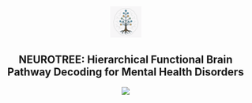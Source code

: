 <p align="center">
  <img src="./assets/Tree.png" width="12.5%">
</p>

<h2 align="center"><strong>NEUROTREE: Hierarchical Functional Brain Pathway Decoding for Mental Health Disorders</strong></h2>

<div align="center">
<a href="https://arxiv.org/abs/2502.18786"><img src="https://img.shields.io/badge/arXiv-2502.18786-%23B31C1C?logo=arxiv&logoSize=auto"></a>
</div>
